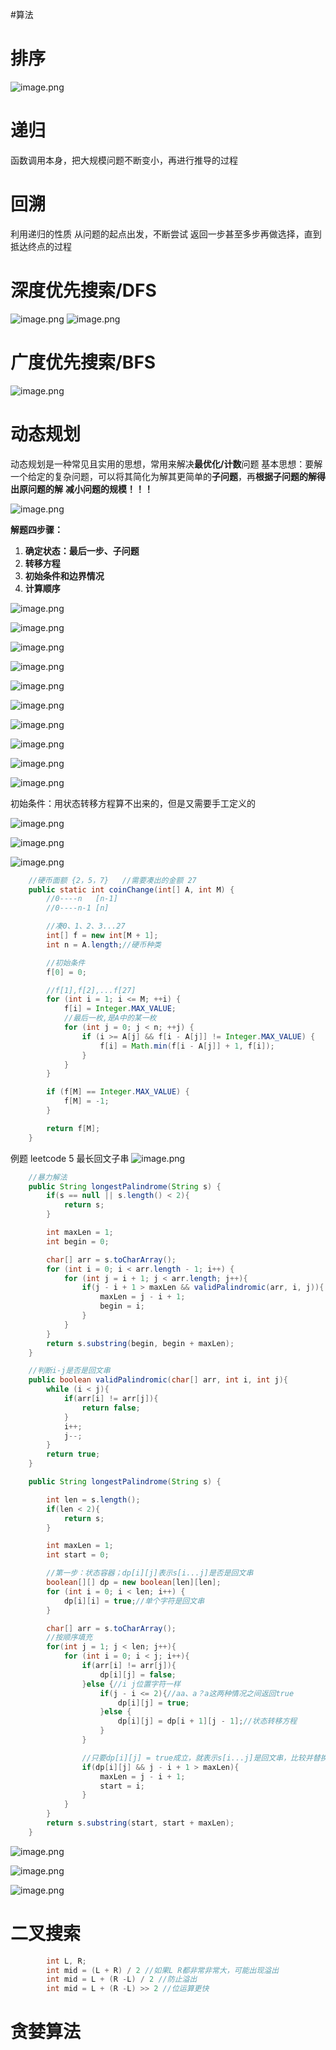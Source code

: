 
#算法 

# 排序
![image.png](https://cdn.nlark.com/yuque/0/2020/png/663445/1606817937499-68b70966-0dc4-4b80-83fa-ed935fdc91b0.png#averageHue=%23f2f2f2&height=367&id=xlpzJ&originHeight=367&originWidth=517&originalType=binary&ratio=1&rotation=0&showTitle=false&size=91020&status=done&style=none&title=&width=517)
# 递归
函数调用本身，把大规模问题不断变小，再进行推导的过程

# 回溯
利用递归的性质
从问题的起点出发，不断尝试
返回一步甚至多步再做选择，直到抵达终点的过程

# 深度优先搜索/DFS
![image.png](https://cdn.nlark.com/yuque/0/2020/png/663445/1606819573308-9acac51d-8257-4449-815f-da997861ab33.png#averageHue=%23f4f3f4&height=333&id=dr8dk&originHeight=333&originWidth=869&originalType=binary&ratio=1&rotation=0&showTitle=false&size=105714&status=done&style=none&title=&width=869)
![image.png](https://cdn.nlark.com/yuque/0/2020/png/663445/1606819802845-4360cbd8-4715-4130-9abb-ceb54ba75d45.png#averageHue=%23fefefe&height=335&id=qySEx&originHeight=335&originWidth=732&originalType=binary&ratio=1&rotation=0&showTitle=false&size=85475&status=done&style=none&title=&width=732)
# 广度优先搜索/BFS
![image.png](https://cdn.nlark.com/yuque/0/2020/png/663445/1606819954232-47b124b8-5b33-44cf-ad5f-72cf6a3c89b4.png#averageHue=%23f2f2f2&height=368&id=Ew4jZ&originHeight=368&originWidth=677&originalType=binary&ratio=1&rotation=0&showTitle=false&size=97267&status=done&style=none&title=&width=677)


# 动态规划
动态规划是一种常见且实用的思想，常用来解决**最优化/计数**问题
基本思想：要解一个给定的复杂问题，可以将其简化为解其更简单的**子问题**，再**根据子问题的解得出原问题的解**
**减小问题的规模！！！**

![image.png](https://cdn.nlark.com/yuque/0/2020/png/663445/1607013940041-e935baf1-e928-4b34-8e03-380d753d91be.png#averageHue=%23c8b88d&height=476&id=kdWjy&originHeight=476&originWidth=814&originalType=binary&ratio=1&rotation=0&showTitle=false&size=192169&status=done&style=none&title=&width=814)

**解题四步骤：**

1. **确定状态：最后一步、子问题**
2. **转移方程**
3. **初始条件和边界情况**
4. **计算顺序**



![image.png](https://cdn.nlark.com/yuque/0/2020/png/663445/1607014367953-96cf1968-b4cd-488f-bbfc-42a5ca69a3b5.png#averageHue=%23fdfcfc&height=381&id=a9bNa&originHeight=381&originWidth=957&originalType=binary&ratio=1&rotation=0&showTitle=false&size=115370&status=done&style=none&title=&width=957)



![image.png](https://cdn.nlark.com/yuque/0/2020/png/663445/1607014540543-f7b1f9a1-2c84-4bbf-b5ab-cc98eb0fc450.png#height=498&id=sa7q2&originHeight=498&originWidth=967&originalType=binary&ratio=1&rotation=0&showTitle=false&size=120679&status=done&style=none&title=&width=967)


![image.png](https://cdn.nlark.com/yuque/0/2020/png/663445/1607014624655-8cac8499-5e18-45b7-960c-c94e9b98ba10.png#height=499&id=jqnlB&originHeight=499&originWidth=978&originalType=binary&ratio=1&rotation=0&showTitle=false&size=245124&status=done&style=none&title=&width=978)


![image.png](https://cdn.nlark.com/yuque/0/2020/png/663445/1607014957859-764d2522-28cc-446b-80e6-b13786fbf23a.png#height=501&id=hNxpU&originHeight=501&originWidth=962&originalType=binary&ratio=1&rotation=0&showTitle=false&size=138072&status=done&style=none&title=&width=962)

![image.png](https://cdn.nlark.com/yuque/0/2020/png/663445/1607015173582-203c362e-7c41-4c89-b7a2-1e931c11ee6c.png#height=530&id=VU92r&originHeight=530&originWidth=962&originalType=binary&ratio=1&rotation=0&showTitle=false&size=310738&status=done&style=none&title=&width=962)

![image.png](https://cdn.nlark.com/yuque/0/2020/png/663445/1607015507078-c88a06bd-2c11-4979-8f9c-5ca20722ffef.png#height=512&id=nlGo1&originHeight=512&originWidth=981&originalType=binary&ratio=1&rotation=0&showTitle=false&size=222200&status=done&style=none&title=&width=981)

![image.png](https://cdn.nlark.com/yuque/0/2020/png/663445/1607015458604-1d348e4a-209a-44ed-8795-1a1dd320a211.png#height=514&id=S8qX1&originHeight=514&originWidth=977&originalType=binary&ratio=1&rotation=0&showTitle=false&size=209136&status=done&style=none&title=&width=977)

![image.png](https://cdn.nlark.com/yuque/0/2020/png/663445/1607015614562-ef2dd667-ce1a-4543-9e4d-8816574f9961.png#height=292&id=zfmZN&originHeight=292&originWidth=769&originalType=binary&ratio=1&rotation=0&showTitle=false&size=58656&status=done&style=none&title=&width=769)


![image.png](https://cdn.nlark.com/yuque/0/2020/png/663445/1607015658765-37a82abc-c43d-4373-befa-b3ad6992c526.png#height=407&id=WtZ0G&originHeight=407&originWidth=973&originalType=binary&ratio=1&rotation=0&showTitle=false&size=202968&status=done&style=none&title=&width=973)


![image.png](https://cdn.nlark.com/yuque/0/2020/png/663445/1607015952219-03e98c57-957e-4e37-be2a-ad53e49ee039.png#height=436&id=IXrv6&originHeight=436&originWidth=821&originalType=binary&ratio=1&rotation=0&showTitle=false&size=117493&status=done&style=none&title=&width=821)

初始条件：用状态转移方程算不出来的，但是又需要手工定义的

![image.png](https://cdn.nlark.com/yuque/0/2020/png/663445/1607016237897-c9aff998-81ce-4f40-80d6-b6b338d160a0.png#height=337&id=j7Dgm&originHeight=337&originWidth=953&originalType=binary&ratio=1&rotation=0&showTitle=false&size=94983&status=done&style=none&title=&width=953)


![image.png](https://cdn.nlark.com/yuque/0/2020/png/663445/1607016367578-a4a9441a-1c56-430d-a566-44caad3a4dda.png#height=368&id=E87CV&originHeight=368&originWidth=762&originalType=binary&ratio=1&rotation=0&showTitle=false&size=84603&status=done&style=none&title=&width=762)

![image.png](https://cdn.nlark.com/yuque/0/2020/png/663445/1607016506801-fbfbf60a-c6b8-48db-9483-1da383ad2084.png#height=508&id=eUr5W&originHeight=508&originWidth=689&originalType=binary&ratio=1&rotation=0&showTitle=false&size=117845&status=done&style=none&title=&width=689)

```java
    //硬币面额 {2，5，7}   //需要凑出的金额 27
    public static int coinChange(int[] A, int M) {
        //0----n   [n-1]
        //0----n-1 [n]

        //凑0、1、2、3...27
        int[] f = new int[M + 1];
        int n = A.length;//硬币种类

        //初始条件
        f[0] = 0;

        //f[1],f[2],...f[27]
        for (int i = 1; i <= M; ++i) {
            f[i] = Integer.MAX_VALUE;
            //最后一枚,是A中的某一枚
            for (int j = 0; j < n; ++j) {
                if (i >= A[j] && f[i - A[j]] != Integer.MAX_VALUE) {
                    f[i] = Math.min(f[i - A[j]] + 1, f[i]);
                }
            }
        }

        if (f[M] == Integer.MAX_VALUE) {
            f[M] = -1;
        }

        return f[M];
    }
```


例题
leetcode 5 最长回文子串
![image.png](https://cdn.nlark.com/yuque/0/2020/png/663445/1607071898461-8fdfef8c-2ec2-4b57-91ee-d99b3fc4604b.png#height=150&id=zrltX&originHeight=150&originWidth=413&originalType=binary&ratio=1&rotation=0&showTitle=false&size=27225&status=done&style=none&title=&width=413)
```java
    //暴力解法
    public String longestPalindrome(String s) {
        if(s == null || s.length() < 2){
            return s;
        }

        int maxLen = 1;
        int begin = 0;

        char[] arr = s.toCharArray();
        for (int i = 0; i < arr.length - 1; i++) {
            for (int j = i + 1; j < arr.length; j++){
                if(j - i + 1 > maxLen && validPalindromic(arr, i, j)){
                    maxLen = j - i + 1;
                    begin = i;
                }
            }
        }
        return s.substring(begin, begin + maxLen);
    }

	//判断i-j是否是回文串
    public boolean validPalindromic(char[] arr, int i, int j){
        while (i < j){
            if(arr[i] != arr[j]){
                return false;
            }
            i++;
            j--;
        }
        return true;
    }

```

```java
    public String longestPalindrome(String s) {

        int len = s.length();
        if(len < 2){
            return s;
        }

        int maxLen = 1;
        int start = 0;

        //第一步：状态容器；dp[i][j]表示s[i...j]是否是回文串
        boolean[][] dp = new boolean[len][len];
        for (int i = 0; i < len; i++) {
            dp[i][i] = true;//单个字符是回文串
        }

        char[] arr = s.toCharArray();
        //按顺序填充
        for(int j = 1; j < len; j++){
            for (int i = 0; i < j; i++){
                if(arr[i] != arr[j]){
                    dp[i][j] = false;
                }else {//i j位置字符一样
                    if(j - i <= 2){//aa、a？a这两种情况之间返回true
                        dp[i][j] = true;
                    }else {
                        dp[i][j] = dp[i + 1][j - 1];//状态转移方程
                    }
                }

                //只要dp[i][j] = true成立，就表示s[i...j]是回文串，比较并替换长度和开始位置
                if(dp[i][j] && j - i + 1 > maxLen){
                    maxLen = j - i + 1;
                    start = i;
                }
            }
        }
        return s.substring(start, start + maxLen);
    }
```
![image.png](https://cdn.nlark.com/yuque/0/2020/png/663445/1607072414102-bb7a48fa-d687-4c8c-a303-094e7a5c95a5.png#height=511&id=T2KNs&originHeight=511&originWidth=1669&originalType=binary&ratio=1&rotation=0&showTitle=false&size=118124&status=done&style=none&title=&width=1669)

![image.png](https://cdn.nlark.com/yuque/0/2020/png/663445/1607072492248-a7055fb1-2851-4d39-b77b-7daeca0ce930.png#height=414&id=tBBzV&originHeight=414&originWidth=1642&originalType=binary&ratio=1&rotation=0&showTitle=false&size=125686&status=done&style=none&title=&width=1642)

![image.png](https://cdn.nlark.com/yuque/0/2020/png/663445/1607073658421-1993522c-3057-423c-9ac5-6b2aabf06904.png#height=771&id=tMzPq&originHeight=771&originWidth=1633&originalType=binary&ratio=1&rotation=0&showTitle=false&size=164567&status=done&style=none&title=&width=1633)


# 二叉搜索

```java
        int L, R;
        int mid = (L + R) / 2 //如果L R都非常非常大，可能出现溢出
        int mid = L + (R -L) / 2 //防止溢出
        int mid = L + (R -L) >> 2 //位运算更快
```


# 贪婪算法




